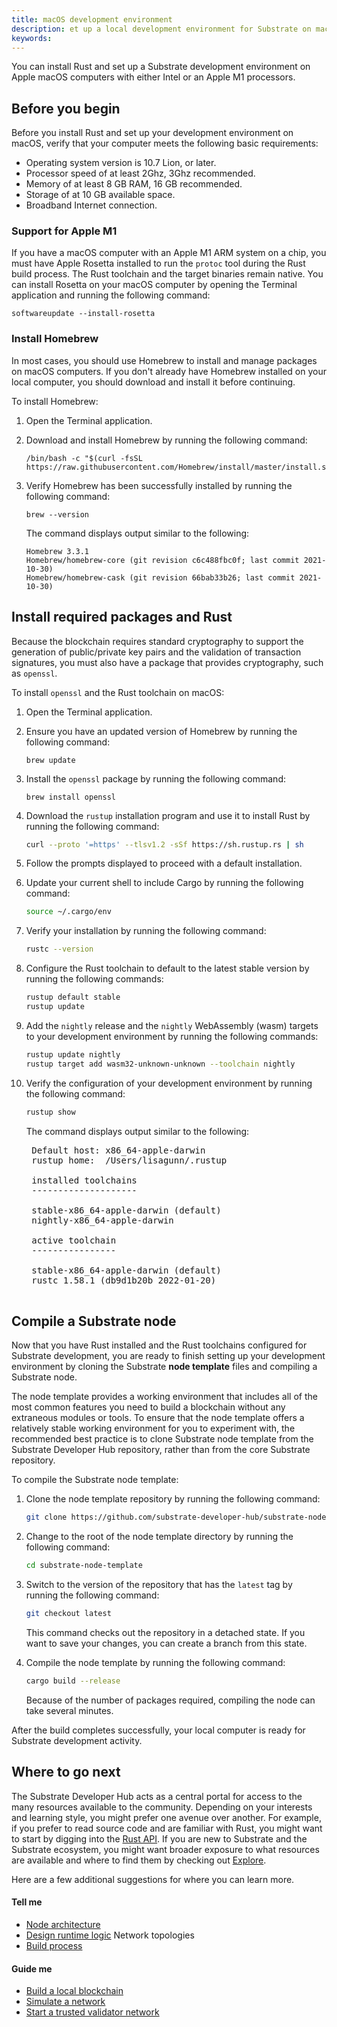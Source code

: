 ```yaml
---
title: macOS development environment
description: et up a local development environment for Substrate on macOS.
keywords:
---
```


You can install Rust and set up a Substrate development environment on Apple macOS computers with either Intel or an Apple M1 processors.

## Before you begin

Before you install Rust and set up your development environment on macOS, verify that your computer meets the following basic requirements:

* Operating system version is 10.7 Lion, or later.
* Processor speed of at least 2Ghz, 3Ghz recommended.
* Memory of at least 8 GB RAM, 16 GB recommended.
* Storage of at 10 GB available space.
* Broadband Internet connection.

### Support for Apple M1

If you have a macOS computer with an Apple M1 ARM system on a chip, you must have Apple Rosetta installed to run the `protoc` tool during the Rust build process.
The Rust toolchain and the target binaries remain native.
You can install Rosetta on your macOS computer by opening the Terminal application and running the following command:

`softwareupdate --install-rosetta`

### Install Homebrew

In most cases, you should use Homebrew to install and manage packages on macOS computers.
If you don't already have Homebrew installed on your local computer, you should download and install it before continuing.

To install Homebrew:

1. Open the Terminal application.

1. Download and install Homebrew by running the following command:
    
    ```
    /bin/bash -c "$(curl -fsSL https://raw.githubusercontent.com/Homebrew/install/master/install.sh)"
    ```

1. Verify Homebrew has been successfully installed by running the following command:
    
    ```
    brew --version
    ```

    The command displays output similar to the following:

    ```
    Homebrew 3.3.1
    Homebrew/homebrew-core (git revision c6c488fbc0f; last commit 2021-10-30)
    Homebrew/homebrew-cask (git revision 66bab33b26; last commit 2021-10-30)
    ```

## Install required packages and Rust

Because the blockchain requires standard cryptography to support the generation of public/private key pairs and the validation of transaction signatures, you must also have a package that provides cryptography, such as `openssl`.

To install `openssl` and the Rust toolchain on macOS:

1. Open the Terminal application.

1. Ensure you have an updated version of Homebrew by running the following command:
    
    ```
    brew update
    ```

1. Install the `openssl` package by running the following command:
    
    ```
    brew install openssl
    ```

1. Download the `rustup` installation program and use it to install Rust by running the following command:
    
    ```bash
    curl --proto '=https' --tlsv1.2 -sSf https://sh.rustup.rs | sh
    ```

1. Follow the prompts displayed to proceed with a default installation.

1. Update your current shell to include Cargo by running the following command:
    
    ```bash
    source ~/.cargo/env
    ```

1. Verify your installation by running the following command:
    
    ```bash
    rustc --version
    ```

1. Configure the Rust toolchain to default to the latest stable version by running the following commands:
    
    ```bash
    rustup default stable
    rustup update
    ```

1. Add the `nightly` release and the `nightly` WebAssembly (wasm) targets to your development environment by running the following commands:
    
    ```bash
    rustup update nightly
    rustup target add wasm32-unknown-unknown --toolchain nightly
    ```

1. Verify the configuration of your development environment by running the following command:
    
    ```bash
    rustup show
    ```

    The command displays output similar to the following:

    <pre>
    Default host: x86_64-apple-darwin
    rustup home:  /Users/lisagunn/.rustup
    
    installed toolchains
    --------------------
    
    stable-x86_64-apple-darwin (default)
    nightly-x86_64-apple-darwin
    
    active toolchain
    ----------------
    
    stable-x86_64-apple-darwin (default)
    rustc 1.58.1 (db9d1b20b 2022-01-20)
    </pre>

## Compile a Substrate node

Now that you have Rust installed and the Rust toolchains configured for Substrate development, you are ready to finish setting up your development environment by cloning the Substrate **node template** files and compiling a Substrate node.

The node template provides a working environment that includes all of the most common features you need to build a blockchain without any extraneous modules or tools. 
To ensure that the node template offers a relatively stable working environment for you to experiment with, the recommended best practice is to clone Substrate node template from the Substrate Developer Hub  repository, rather than from the core Substrate repository.

To compile the Substrate node template:

1. Clone the node template repository by running the following command:
    
    ```bash
    git clone https://github.com/substrate-developer-hub/substrate-node-template
    ```

1. Change to the root of the node template directory by running the following command:
    
    ```bash
    cd substrate-node-template
    ```

1. Switch to the version of the repository that has the `latest` tag by running the following command:
    
    ```bash
    git checkout latest
    ```

    This command checks out the repository in a detached state.
    If you want to save your changes, you can create a branch from this state.

1. Compile the node template by running the following command:
    
    ```bash
    cargo build --release
    ```

    Because of the number of packages required, compiling the node can take several minutes.

After the build completes successfully, your local computer is ready for Substrate development activity.

## Where to go next

The Substrate Developer Hub acts as a central portal for access to the many resources available to the community.
Depending on your interests and learning style, you might prefer one avenue over another.
For example, if you prefer to read source code and are familiar with Rust, you might want to start by digging into the [Rust API](reference/rust-docs/).
If you are new to Substrate and the Substrate ecosystem, you might want broader exposure to what resources are available and where to find them by checking out [Explore](/main-docs/explore/).

Here are a few additional suggestions for where you can learn more.

#### Tell me

* [Node architecture](main-docs/node-architecture/)
* [Design runtime logic](/main-docs/design/)
Network topologies
* [Build process](main-docs/build/)

#### Guide me

* [Build a local blockchain](/tutorials/get-started/build-local-blockchain/)
* [Simulate a network](/tutorials/get-started/simulate-network/)
* [Start a trusted validator network](/tutorials/get-started/trusted-network/)
